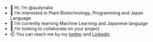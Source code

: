 - 👋 Hi, I’m @audynalia
- 👀 I’m interested in Plant Biotechnology, Programming and Japan Language
- 🌱 I’m currently learning Machine Learning and Japanese language
- 💞️ I’m looking to collaborate on your project
- 📫 You can reach me by my [twitter](https://twitter.com/39zelll) and [Linkedin](https://www.linkedin.com/in/audynalia-kogitans-1b1190217/)

<!---
audynalia/audynalia is a ✨ special ✨ repository because its `README.md` (this file) appears on your GitHub profile.
You can click the Preview link to take a look at your changes.
--->
